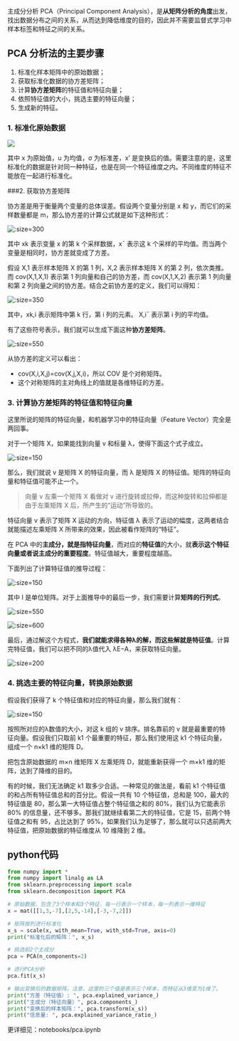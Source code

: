 主成分分析 PCA（Principal Component Analysis），是**从矩阵分析的角度**出发，找出数据分布之间的关系，从而达到降低维度的目的，因此并不需要监督式学习中样本标签和特征之间的关系。

## PCA 分析法的主要步骤

1. 标准化样本矩阵中的原始数据；
2. 获取标准化数据的协方差矩阵；
3. 计算**协方差矩阵**的特征值和特征向量；
4. 依照特征值的大小，挑选主要的特征向量；
5. 生成新的特征。

### 1. 标准化原始数据

![](pca-cov-matrix/formula-std.jpg)

其中 x 为原始值，u 为均值，σ 为标准差，x’ 是变换后的值。需要注意的是，这里标准化的数据是针对同一种特征，也是在同一个特征维度之内。不同维度的特征不能放在一起进行标准化。

###2. 获取协方差矩阵

协方差是用于衡量两个变量的总体误差。假设两个变量分别是 x 和 y，而它们的采样数量都是 m，那么协方差的计算公式就是如下这种形式：

![](pca-cov-matrix/formula-cov.webp ':size=300')

其中 xk 表示变量 x 的第 k 个采样数据，xˉ 表示这 k 个采样的平均值。而当两个变量是相同时，协方差就变成了方差。

假设 X,1 表示样本矩阵 X 的第 1 列，X,2 表示样本矩阵 X 的第 2 列，依次类推。而 cov(X,1,X,1) 表示第 1 列向量和自己的协方差，而 cov(X,1,X,2) 表示第 1 列向量和第 2 列向量之间的协方差。结合之前协方差的定义，我们可以得知：

![](pca-cov-matrix/formula-cov-matrix.webp ':size=350')

其中，xk,i 表示矩阵中第 k 行，第 i 列的元素。 X,iˉ 表示第 i 列的平均值。

有了这些符号表示，我们就可以生成下面这种**协方差矩阵**。

![](pca-cov-matrix/cov-matrix.jpg ':size=550')

从协方差的定义可以看出：

* cov(X,i,X,j)=cov(X,j,X,i)，所以 COV 是个对称矩阵。
* 这个对称矩阵的主对角线上的值就是各维特征的方差。

### 3. 计算协方差矩阵的特征值和特征向量

这里所说的矩阵的特征向量，和机器学习中的特征向量（Feature Vector）完全是两回事。

对于一个矩阵 X，如果能找到向量 v 和标量 λ，使得下面这个式子成立。

![](pca-cov-matrix/formula-cov-matrix-vec.jpg ':size=150')

那么，我们就说 v 是矩阵 X 的特征向量，而 λ 是矩阵 X 的特征值。矩阵的特征向量和特征值可能不止一个。

> 向量 v 左乘一个矩阵 X 看做对 v 进行旋转或拉伸，而这种旋转和拉伸都是由于左乘矩阵 X 后，所产生的“运动”所导致的。

特征向量 v 表示了矩阵 X 运动的方向，特征值 λ 表示了运动的幅度，这两者结合就能描述左乘矩阵 X 所带来的效果，因此被看作矩阵的“特征”。

在 PCA 中的**主成分，就是指特征向量**，而对应的**特征值**的大小，就**表示这个特征向量或者说主成分的重要程度**。特征值越大，重要程度越高。

下面列出了计算特征值的推导过程：

![](pca-cov-matrix/formula-pca.jpg ':size=150')

其中 I 是单位矩阵。对于上面推导中的最后一步，我们需要计算**矩阵的行列式**。

![](pca-cov-matrix/formula-matrix-det.webp ':size=550')

![](pca-cov-matrix/formula-matrix-det-2.jpg ':size=600')

最后，通过解这个方程式，**我们就能求得各种λ的解，而这些解就是特征值**。计算完特征值，我们可以把不同的λ值代入 λE−A，来获取特征向量。

![](pca-cov-matrix/formula-ea.webp ':size=200')

### 4. 挑选主要的特征向量，转换原始数据

假设我们获得了 k 个特征值和对应的特征向量，那么我们就有：

![](pca-cov-matrix/formula-res.jpg ':size=150')

按照所对应的λ数值的大小，对这 k 组的 v 排序。排名靠前的 v 就是最重要的特征向量。假设我们只取前 k1 个最重要的特征，那么我们使用这 k1 个特征向量，组成一个 n×k1 维的矩阵 D。

把包含原始数据的 m×n 维矩阵 X 左乘矩阵 D，就能重新获得一个 m×k1 维的矩阵，达到了降维的目的。

有的时候，我们无法确定 k1 取多少合适。一种常见的做法是，看前 k1 个特征值的和占所有特征值总和的百分比。假设一共有 10 个特征值，总和是 100，最大的特征值是 80，那么第一大特征值占整个特征值之和的 80%，我们认为它能表示 80% 的信息量，还不够多。那我们就继续看第二大的特征值，它是 15，前两个特征值之和有 95，占比达到了 95%，如果我们认为足够了，那么就可以只选前两大特征值，把原始数据的特征维度从 10 维降到 2 维。

## python代码

```python
from numpy import *
from numpy import linalg as LA
from sklearn.preprocessing import scale
from sklearn.decomposition import PCA

# 原始数据，包含了3个样本和3个特征，每一行表示一个样本，每一列表示一维特征
x = mat([[1,3,-7],[2,5,-14],[-3,-7,2]])

# 矩阵按列进行标准化
x_s = scale(x, with_mean=True, with_std=True, axis=0)
print("标准化后的矩阵：", x_s)

# 挑选前2个主成分
pca = PCA(n_components=2)

# 进行PCA分析
pca.fit(x_s)

# 输出变换后的数据矩阵。注意，这里的三个值是表示三个样本，而特征从3维变为1维了。
print("方差（特征值）: ", pca.explained_variance_)
print("主成分（特征向量）", pca.components_)
print("变换后的样本矩阵：", pca.transform(x_s))
print("信息量: ", pca.explained_variance_ratio_)
```

更详细见：notebooks/pca.ipynb
